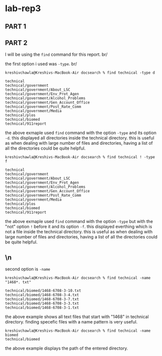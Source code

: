 # lab-rep3

## PART 1

## PART 2 
I will be using the `find` command for this report. br/

the first option i used was `-type`. br/

~~~
kreshivchawla@Kreshivs-MacBook-Air docsearch % find technical -type d

technical
technical/government
technical/government/About_LSC
technical/government/Env_Prot_Agen
technical/government/Alcohol_Problems
technical/government/Gen_Account_Office
technical/government/Post_Rate_Comm
technical/government/Media
technical/plos
technical/biomed
technical/911report
~~~
the above exmaple used `find` command with the option `-type` and its option `-d`. this displayed all directories inside the technical directory.
this is useful as when dealing with large number of files and directories, having a list of all the directories could be quite helpful.

~~~
kreshivchawla@Kreshivs-MacBook-Air docsearch % find technical ! -type f

technical
technical/government
technical/government/About_LSC
technical/government/Env_Prot_Agen
technical/government/Alcohol_Problems
technical/government/Gen_Account_Office
technical/government/Post_Rate_Comm
technical/government/Media
technical/plos
technical/biomed
technical/911report
~~~
the above exmaple used `find` command with the option `-type` but with the "not" option `!` before it and its option `-f`. this displayed everthing which is not a file inside the technical directory.
this is useful as when dealing with large number of files and directories, having a list of all the directories could be quite helpful.

## \n

second option is `-name`

~~~
kreshivchawla@Kreshivs-MacBook-Air docsearch % find technical -name "1468*. txt"

technical/biomed/1468-6708-3-10.txt
technical/biomed/1468-6708-3-4.txt
technical/biomed/1468-6708-3-7.txt
technical/biomed/1468-6708-3-3.txt
technical/biomed/1468-6708-3-1.txt
~~~
the above example shows all text files that start with "1468" in technical directory. finding specefic files with a name pattern is very useful.

~~~
kreshivchawla@Kreshivs-MacBook-Air docsearch % find technical -name biomed
technical/biomed
~~~
the above example displays the path of the entered directory.



